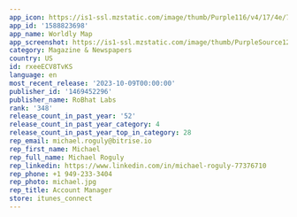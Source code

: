 ```yaml
---
app_icon: https://is1-ssl.mzstatic.com/image/thumb/Purple116/v4/17/4e/7b/174e7bde-9562-cd5e-3571-98256fc70bae/AppIcon-0-1x_U007emarketing-0-0-0-7-0-0-85-220.png/1024x1024bb.png
app_id: '1588823698'
app_name: Worldly Map
app_screenshot: https://is1-ssl.mzstatic.com/image/thumb/PurpleSource126/v4/26/e1/e4/26e1e4df-3bb8-3d10-ceb9-7f62c315d1ba/d3a8d896-8605-465d-82b9-4de3bdf50ddb_page0.png/1242x2688bb.png
category: Magazine & Newspapers
country: US
id: rxeeECV8TvKS
language: en
most_recent_release: '2023-10-09T00:00:00'
publisher_id: '1469452296'
publisher_name: RoBhat Labs
rank: '348'
release_count_in_past_year: '52'
release_count_in_past_year_category: 4
release_count_in_past_year_top_in_category: 28
rep_email: michael.roguly@bitrise.io
rep_first_name: Michael
rep_full_name: Michael Roguly
rep_linkedin: https://www.linkedin.com/in/michael-roguly-77376710
rep_phone: +1 949-233-3404
rep_photo: michael.jpg
rep_title: Account Manager
store: itunes_connect
---
```

